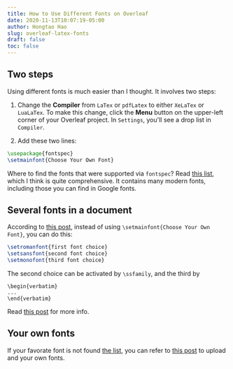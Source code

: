 ```yaml
---
title: How to Use Different Fonts on Overleaf
date: 2020-11-13T10:07:19-05:00
author: Hongtao Hao
slug: overleaf-latex-fonts
draft: false
toc: false
---
```

## Two steps

Using different fonts is much easier than I thought. It involves two steps:

1. Change the **Compiler** from `LaTex` or `pdfLatex` to either `XeLaTex` or `LuaLaTex`. To make this change, click the **Menu** button on the upper-left corner of your Overleaf project. In `Settings`, you'll see a drop list in `Compiler`. 

2. Add these two lines:

```latex
\usepackage{fontspec}
\setmainfont{Choose Your Own Font}
```

Where to find the fonts that were supported via `fontspec`? Read [this list](https://www.overleaf.com/learn/latex/Questions/Which%20OTF%20or%20TTF%20fonts%20are%20supported%20via%20fontspec%3F), which I think is quite comprehensive. It contains many modern fonts, including those you can find in Google fonts. 

## Several fonts in a document

According to [this post](https://www.overleaf.com/learn/latex/XeLaTeX), instead of using `\setmainfont{Choose Your Own Font}`, you can do this:

```latex
\setromanfont{first font choice}
\setsansfont{second font choice}
\setmonofont{third font choice}
```

The second choice can be activated by `\ssfamily`, and the third by 
```
\begin{verbatim}
...
\end{verbatim}
``` 
Read [this post](https://www.overleaf.com/learn/latex/XeLaTeX) for more info. 

## Your own fonts
If your favorate font is not found [the list](https://www.overleaf.com/learn/latex/Questions/Which%20OTF%20or%20TTF%20fonts%20are%20supported%20via%20fontspec%3F), you can refer to [this post](https://www.overleaf.com/learn/latex/XeLaTeX) to upload and your own fonts. 